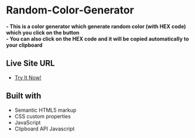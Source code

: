 # Random-Color-Generator
**- This is a color generator which generate random color (with HEX code) which you click on the button** <br>
**- You can also click on the HEX code and it will be copied automatically to your clipboard**

## Live Site URL
- [Try It Now!](https://color-ideas-generator.netlify.app/)

## Built with
- Semantic HTML5 markup
- CSS custom properties
- JavaScript
- Clipboard API Javascript
